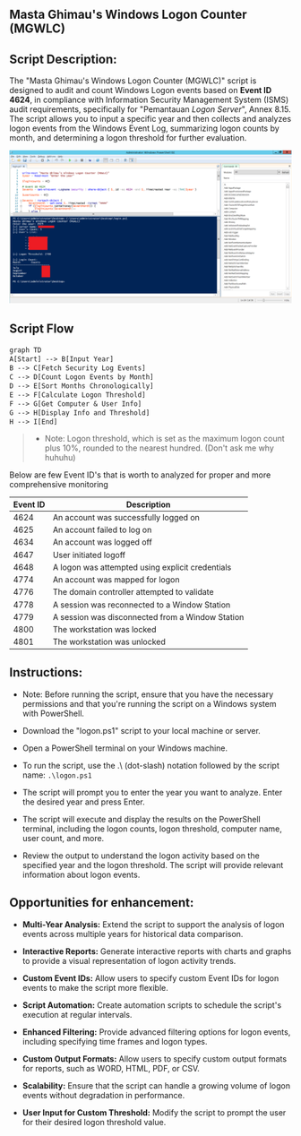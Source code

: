 ## Masta Ghimau's Windows Logon Counter (MGWLC)

## Script Description:

The "Masta Ghimau's Windows Logon Counter (MGWLC)" script is designed to audit and count Windows Logon events based on **Event ID 4624**, in compliance with Information Security Management System (ISMS) audit requirements, specifically for "Pemantauan *Logon Server*", Annex 8.15. The script allows you to input a specific year and then collects and analyzes logon events from the Windows Event Log, summarizing logon counts by month, and determining a logon threshold for further evaluation.

![](https://raw.githubusercontent.com/gh1mau/BlueTeam/main/images/mgwlc.png)
## Script Flow

```mermaid
graph TD
A[Start] --> B[Input Year]
B --> C[Fetch Security Log Events]
C --> D[Count Logon Events by Month]
D --> E[Sort Months Chronologically]
E --> F[Calculate Logon Threshold]
F --> G[Get Computer & User Info]
G --> H[Display Info and Threshold]
H --> I[End]
```

> * Note: Logon threshold, which is set as the maximum logon count plus 10%, rounded to the nearest hundred. (Don't ask me why huhuhu)

Below are few Event ID's that is worth to analyzed for proper and more comprehensive monitoring

| Event ID | Description                                   |
|----------|-----------------------------------------------|
| 4624     | An account was successfully logged on         |
| 4625     | An account failed to log on                   |
| 4634     | An account was logged off                    |
| 4647     | User initiated logoff                        |
| 4648     | A logon was attempted using explicit credentials |
| 4774     | An account was mapped for logon              |
| 4776     | The domain controller attempted to validate |
| 4778     | A session was reconnected to a Window Station |
| 4779     | A session was disconnected from a Window Station |
| 4800     | The workstation was locked                   |
| 4801     | The workstation was unlocked                 |

## Instructions:

 - Note: Before running the script, ensure that you have the necessary
   permissions and that you're running the script on a Windows system
   with PowerShell.
   
 - Download the "logon.ps1" script to your local machine or server.
 
 - Open a PowerShell terminal on your Windows machine.
 
 - To run the script, use the .\ (dot-slash) notation followed by the
   script name: `.\logon.ps1`
   
 - The script will prompt you to enter the year you want to analyze.
   Enter the desired year and press Enter.
   
 - The script will execute and display the results on the PowerShell
   terminal, including the logon counts, logon threshold, computer name,
   user count, and more.
   
 - Review the output to understand the logon activity based on the
   specified year and the logon threshold. The script will provide
   relevant information about logon events.


## Opportunities for enhancement:

 - **Multi-Year Analysis:** Extend the script to support the analysis of
   logon events across multiple years for historical data comparison.
   
 - **Interactive Reports:** Generate interactive reports with charts and
   graphs to provide a visual representation of logon activity trends.
   
 - **Custom Event IDs:** Allow users to specify custom Event IDs for logon
   events to make the script more flexible.
   
 - **Script Automation:** Create automation scripts to schedule the script's execution at regular intervals.
 
 - **Enhanced Filtering:** Provide advanced filtering options for logon events, including specifying time frames and logon types.
 
 - **Custom Output Formats:** Allow users to specify custom output formats for reports, such as WORD, HTML, PDF, or CSV.
 
 - **Scalability:** Ensure that the script can handle a growing volume of
   logon events without degradation in performance.
   
 - **User Input for Custom Threshold:** Modify the script to prompt the user for their desired logon threshold value.
